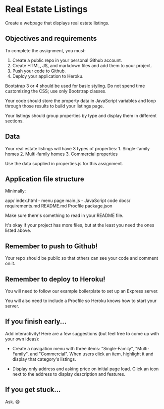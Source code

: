 # Real Estate Listings

Create a webpage that displays real estate listings.

## Objectives and requirements

To complete the assignment, you must:

1. Create a public repo in your personal Github account.
2. Create HTML, JS, and markdown files and add them to your project.
3. Push your code to Github.
4. Deploy your application to Heroku.

Bootstrap 3 or 4 should be used for basic styling. Do not spend time customizing the CSS; use only Bootstrap classes.

Your code should store the property data in JavaScript variables and loop through those results to build your listings page.

Your listings should group properties by type and display them in different sections. 

## Data

Your real estate listings will have 3 types of properties:
    1. Single-family homes
    2. Multi-family homes
    3. Commercial properties

Use the data supplied in properties.js for this assignment.
    
## Application file structure

Minimally:

  app/
    index.html - menu page
    main.js - JavaScript code
  docs/
    requirements.md
  README.md
  Procfile
  package.json

Make sure there's something to read in your README file.

It's okay if your project has more files, but at the least you need the ones listed above.

## Remember to push to Github!

Your repo should be public so that others can see your code and comment on it.

## Remember to deploy to Heroku!

You will need to follow our example boilerplate to set up an Express server.

You will also need to include a Procfile so Heroku knows how to start your server.

## If you finish early...

Add interactivity! Here are a few suggestions (but feel free to come up with your own ideas):

* Create a navigation menu with three items: "Single-Family", "Multi-Family", and "Commercial". When users click an item, highlight it and display that category's listings.

* Display only address and asking price on initial page load. Click an icon next to the address to display description and features.

## If you get stuck...

Ask. :smile:

